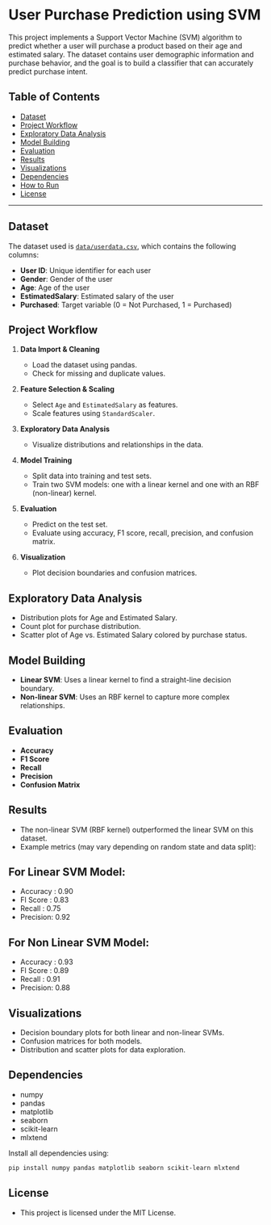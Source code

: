 # User Purchase Prediction using SVM

This project implements a Support Vector Machine (SVM) algorithm to predict whether a user will purchase a product based on their age and estimated salary. The dataset contains user demographic information and purchase behavior, and the goal is to build a classifier that can accurately predict purchase intent.

## Table of Contents

- [Dataset](#dataset)
- [Project Workflow](#project-workflow)
- [Exploratory Data Analysis](#exploratory-data-analysis)
- [Model Building](#model-building)
- [Evaluation](#evaluation)
- [Results](#results)
- [Visualizations](#visualizations)
- [Dependencies](#dependencies)
- [How to Run](#how-to-run)
- [License](#license)

---

## Dataset

The dataset used is [`data/userdata.csv`](data/userdata.csv), which contains the following columns:

- **User ID**: Unique identifier for each user
- **Gender**: Gender of the user
- **Age**: Age of the user
- **EstimatedSalary**: Estimated salary of the user
- **Purchased**: Target variable (0 = Not Purchased, 1 = Purchased)

## Project Workflow

1. **Data Import & Cleaning**
   - Load the dataset using pandas.
   - Check for missing and duplicate values.

2. **Feature Selection & Scaling**
   - Select `Age` and `EstimatedSalary` as features.
   - Scale features using `StandardScaler`.

3. **Exploratory Data Analysis**
   - Visualize distributions and relationships in the data.

4. **Model Training**
   - Split data into training and test sets.
   - Train two SVM models: one with a linear kernel and one with an RBF (non-linear) kernel.

5. **Evaluation**
   - Predict on the test set.
   - Evaluate using accuracy, F1 score, recall, precision, and confusion matrix.

6. **Visualization**
   - Plot decision boundaries and confusion matrices.

## Exploratory Data Analysis

- Distribution plots for Age and Estimated Salary.
- Count plot for purchase distribution.
- Scatter plot of Age vs. Estimated Salary colored by purchase status.

## Model Building

- **Linear SVM**: Uses a linear kernel to find a straight-line decision boundary.
- **Non-linear SVM**: Uses an RBF kernel to capture more complex relationships.

## Evaluation

- **Accuracy**
- **F1 Score**
- **Recall**
- **Precision**
- **Confusion Matrix**

## Results

- The non-linear SVM (RBF kernel) outperformed the linear SVM on this dataset.
- Example metrics (may vary depending on random state and data split):

## For Linear SVM Model: 
- Accuracy : 0.90 
- Fl Score : 0.83 
- Recall : 0.75 
- Precision: 0.92
## For Non Linear SVM Model: 
- Accuracy : 0.93 
- Fl Score : 0.89 
- Recall : 0.91 
- Precision: 0.88


## Visualizations

- Decision boundary plots for both linear and non-linear SVMs.
- Confusion matrices for both models.
- Distribution and scatter plots for data exploration.

## Dependencies

- numpy
- pandas
- matplotlib
- seaborn
- scikit-learn
- mlxtend

Install all dependencies using:

```sh
pip install numpy pandas matplotlib seaborn scikit-learn mlxtend
```
## License
- This project is licensed under the MIT License.
